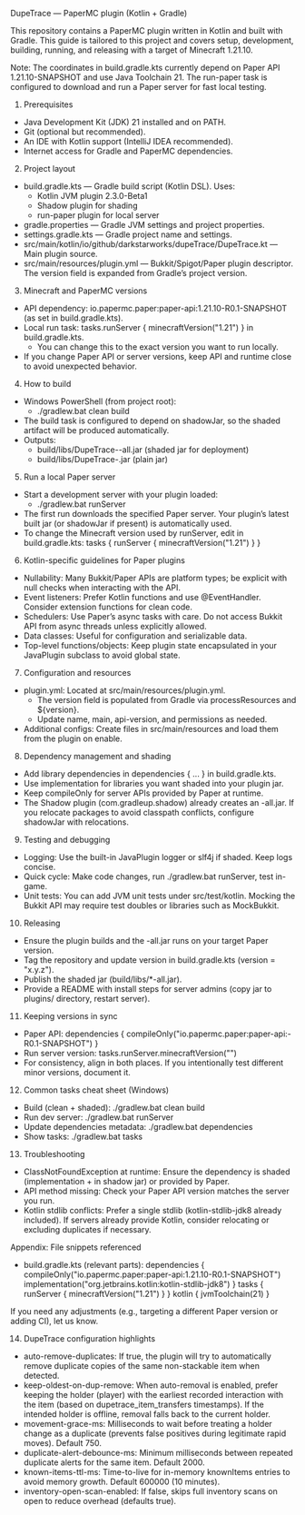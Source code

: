 DupeTrace — PaperMC plugin (Kotlin + Gradle)

This repository contains a PaperMC plugin written in Kotlin and built with Gradle. This guide is tailored to this project and covers setup, development, building, running, and releasing with a target of Minecraft 1.21.10.

Note: The coordinates in build.gradle.kts currently depend on Paper API 1.21.10-SNAPSHOT and use Java Toolchain 21. The run-paper task is configured to download and run a Paper server for fast local testing.

1) Prerequisites
- Java Development Kit (JDK) 21 installed and on PATH.
- Git (optional but recommended).
- An IDE with Kotlin support (IntelliJ IDEA recommended).
- Internet access for Gradle and PaperMC dependencies.

2) Project layout
- build.gradle.kts — Gradle build script (Kotlin DSL). Uses:
  - Kotlin JVM plugin 2.3.0-Beta1
  - Shadow plugin for shading
  - run-paper plugin for local server
- gradle.properties — Gradle JVM settings and project properties.
- settings.gradle.kts — Gradle project name and settings.
- src/main/kotlin/io/github/darkstarworks/dupeTrace/DupeTrace.kt — Main plugin source.
- src/main/resources/plugin.yml — Bukkit/Spigot/Paper plugin descriptor. The version field is expanded from Gradle’s project version.

3) Minecraft and PaperMC versions
- API dependency: io.papermc.paper:paper-api:1.21.10-R0.1-SNAPSHOT (as set in build.gradle.kts).
- Local run task: tasks.runServer { minecraftVersion("1.21") } in build.gradle.kts.
  - You can change this to the exact version you want to run locally.
- If you change Paper API or server versions, keep API and runtime close to avoid unexpected behavior.

4) How to build
- Windows PowerShell (from project root):
  - ./gradlew.bat clean build
- The build task is configured to depend on shadowJar, so the shaded artifact will be produced automatically.
- Outputs:
  - build/libs/DupeTrace-<version>-all.jar (shaded jar for deployment)
  - build/libs/DupeTrace-<version>.jar (plain jar)

5) Run a local Paper server
- Start a development server with your plugin loaded:
  - ./gradlew.bat runServer
- The first run downloads the specified Paper server. Your plugin’s latest built jar (or shadowJar if present) is automatically used.
- To change the Minecraft version used by runServer, edit in build.gradle.kts:
  tasks {
    runServer {
      minecraftVersion("1.21")
    }
  }

6) Kotlin-specific guidelines for Paper plugins
- Nullability: Many Bukkit/Paper APIs are platform types; be explicit with null checks when interacting with the API.
- Event listeners: Prefer Kotlin functions and use @EventHandler. Consider extension functions for clean code.
- Schedulers: Use Paper’s async tasks with care. Do not access Bukkit API from async threads unless explicitly allowed.
- Data classes: Useful for configuration and serializable data.
- Top-level functions/objects: Keep plugin state encapsulated in your JavaPlugin subclass to avoid global state.

7) Configuration and resources
- plugin.yml: Located at src/main/resources/plugin.yml.
  - The version field is populated from Gradle via processResources and ${version}.
  - Update name, main, api-version, and permissions as needed.
- Additional configs: Create files in src/main/resources and load them from the plugin on enable.

8) Dependency management and shading
- Add library dependencies in dependencies { ... } in build.gradle.kts.
- Use implementation for libraries you want shaded into your plugin jar.
- Keep compileOnly for server APIs provided by Paper at runtime.
- The Shadow plugin (com.gradleup.shadow) already creates an -all.jar. If you relocate packages to avoid classpath conflicts, configure shadowJar with relocations.

9) Testing and debugging
- Logging: Use the built-in JavaPlugin logger or slf4j if shaded. Keep logs concise.
- Quick cycle: Make code changes, run ./gradlew.bat runServer, test in-game.
- Unit tests: You can add JVM unit tests under src/test/kotlin. Mocking the Bukkit API may require test doubles or libraries such as MockBukkit.

10) Releasing
- Ensure the plugin builds and the -all.jar runs on your target Paper version.
- Tag the repository and update version in build.gradle.kts (version = "x.y.z").
- Publish the shaded jar (build/libs/*-all.jar).
- Provide a README with install steps for server admins (copy jar to plugins/ directory, restart server).

11) Keeping versions in sync
- Paper API:
  dependencies {
    compileOnly("io.papermc.paper:paper-api:<mc-version>-R0.1-SNAPSHOT")
  }
- Run server version:
  tasks.runServer.minecraftVersion("<mc-version>")
- For consistency, align <mc-version> in both places. If you intentionally test different minor versions, document it.

12) Common tasks cheat sheet (Windows)
- Build (clean + shaded):
  ./gradlew.bat clean build
- Run dev server:
  ./gradlew.bat runServer
- Update dependencies metadata:
  ./gradlew.bat dependencies
- Show tasks:
  ./gradlew.bat tasks

13) Troubleshooting
- ClassNotFoundException at runtime: Ensure the dependency is shaded (implementation + in shadow jar) or provided by Paper.
- API method missing: Check your Paper API version matches the server you run.
- Kotlin stdlib conflicts: Prefer a single stdlib (kotlin-stdlib-jdk8 already included). If servers already provide Kotlin, consider relocating or excluding duplicates if necessary.

Appendix: File snippets referenced
- build.gradle.kts (relevant parts):
  dependencies {
    compileOnly("io.papermc.paper:paper-api:1.21.10-R0.1-SNAPSHOT")
    implementation("org.jetbrains.kotlin:kotlin-stdlib-jdk8")
  }
  tasks {
    runServer {
      minecraftVersion("1.21")
    }
  }
  kotlin {
    jvmToolchain(21)
  }

If you need any adjustments (e.g., targeting a different Paper version or adding CI), let us know.

14) DupeTrace configuration highlights
- auto-remove-duplicates: If true, the plugin will try to automatically remove duplicate copies of the same non-stackable item when detected.
- keep-oldest-on-dup-remove: When auto-removal is enabled, prefer keeping the holder (player) with the earliest recorded interaction with the item (based on dupetrace_item_transfers timestamps). If the intended holder is offline, removal falls back to the current holder.
- movement-grace-ms: Milliseconds to wait before treating a holder change as a duplicate (prevents false positives during legitimate rapid moves). Default 750.
- duplicate-alert-debounce-ms: Minimum milliseconds between repeated duplicate alerts for the same item. Default 2000.
- known-items-ttl-ms: Time-to-live for in-memory knownItems entries to avoid memory growth. Default 600000 (10 minutes).
- inventory-open-scan-enabled: If false, skips full inventory scans on open to reduce overhead (defaults true).
